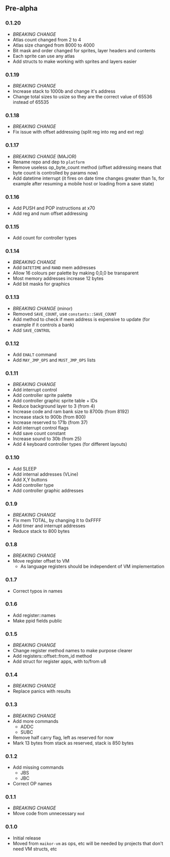 ## Pre-alpha

### 0.1.20
- *BREAKING CHANGE*
- Atlas count changed from 2 to 4
- Atlas size changed from 8000 to 4000
- Bit mask and order changed for sprites, layer headers and contents
- Each sprite can use any atlas
- Add structs to make working with sprites and layers easier

### 0.1.19
- *BREAKING CHANGE*
- Increase stack to 1000b and change it's address
- Change total sizes to usize so they are the correct value of 65536 instead of 65535

### 0.1.18
- *BREAKING CHANGE*
- Fix issue with offset addressing (split reg into reg and ext reg)

### 0.1.17
- *BREAKING CHANGE* (MAJOR)
- Rename repo and dep to `platform`
- Remove useless op_byte_count method (offset addressing means that byte count is controlled by params now)
- Add datetime interrupt (it fires on date time changes greater than 1s, for example after resuming a mobile host or loading from a save state)

### 0.1.16
- Add PUSH and POP instructions at x70
- Add reg and num offset addressing

### 0.1.15
- Add count for controller types

### 0.1.14
- *BREAKING CHANGE*
- Add `DATETIME` and `RAND` mem addresses
- Allow 16 colours per palette by making 0,0,0 be transparent
- Most memory addresses increase 12 bytes
- Add bit masks for graphics

### 0.1.13
- *BREAKING CHANGE* (minor)
- Removed `SAVE_COUNT`, use `constants::SAVE_COUNT`
- Add method to check if mem address is expensive to update (for example if it controls a bank)
- Add `SAVE_CONTROL` 

### 0.1.12

- Add `EHALT` command
- Add `MAY_JMP_OPS` and `MUST_JMP_OPS` lists

### 0.1.11

- *BREAKING CHANGE*
- Add interrupt control
- Add controller sprite palette
- Add controller graphic sprite table + IDs
- Reduce background layer to 3 (from 4)
- Increase code and ram bank size to 8700b (from 8192)
- Increase stack to 900b (from 800)
- Increase reserved to 171b (from 37)
- Add interrupt control flags
- Add save count constant
- Increase sound to 30b (from 25)
- Add 4 keyboard controller types (for different layouts)

### 0.1.10

- Add SLEEP
- Add internal addresses (VLine)
- Add X,Y buttons
- Add controller type
- Add controller graphic addresses

### 0.1.9

- *BREAKING CHANGE*
- Fix mem TOTAL, by changing it to 0xFFFF 
- Add timer and interrupt addresses
- Reduce stack to 800 bytes

### 0.1.8

- *BREAKING CHANGE*
- Move register offset to VM
  - As language registers should be independent of VM implementation

### 0.1.7

- Correct typos in names

### 0.1.6

- Add register::names
- Make ppid fields public

### 0.1.5

- *BREAKING CHANGE*
- Change register method names to make purpose clearer
- Add registers::offset::from_id method
- Add struct for register apps, with to/from u8

### 0.1.4

- *BREAKING CHANGE*
- Replace panics with results

### 0.1.3

- *BREAKING CHANGE*
- Add more commands
  - ADDC
  - SUBC
- Remove half carry flag, left as reserved for now
- Mark 13 bytes from stack as reserved, stack is 850 bytes

### 0.1.2

- Add missing commands   
  - JBS
  - JBC
- Correct OP names

### 0.1.1

- *BREAKING CHANGE*
- Move code from unnecessary `mod`

### 0.1.0

- Initial release
- Moved from `maikor-vm` as ops, etc will be needed by projects that don't need VM structs, etc